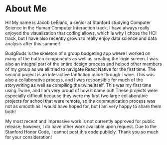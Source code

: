 # About Me
Hi! My name is Jacob LeBlanc, a senior at Stanford studying Computer Science in the Human Computer Interaction track. I have always really enjoyed the visualization that coding allows, which is why I chose the HCI track, but I have also recently grown to really enjoy data science and data analysis after this summer!

BudgBuds is the skeleton of a group budgeting app where I worked on many of the button components as well as creating the login screen. I was also an integral part of the entire design process and helped other members of my group as we all tried to navigate React Native for the first time. The second project is an interactive fanfiction made through Twine. This was also a collaborative process, and I was responsible for much of the storywriting as well as compiling the twine itself. This was my first time using Twine, and I am very proud of how it came out! These projects were especially difficult because they were my first two large collaborative projects for school that were remote, so the communication process was not as smooth as I would have hoped for, but I am very happy to share them both!

My most recent and impressive work is not currently approved for public release; however, I do have other work available upon request. Due to the Stanford Honor Code, I cannot post this code publicly.
Thank you so much for your consideration!
